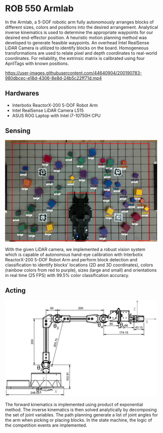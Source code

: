 # ROB 550 Armlab

In the Armlab, a 5-DOF robotic arm fully autonomously arranges blocks of different sizes, colors and positions into the desired arrangement. Analytical inverse kinematics is used to determine the appropriate waypoints for our desired end-effector position. A heuristic motion planning method was developed to generate
feasible waypoints. An overhead Intel RealSense LiDAR Camera is utilized to identify blocks on the board. Homogeneous transformations are used to relate pixel and depth coordinates to real-world coordinates. For reliability, the extrinsic matrix is calibrated using four AprilTags with known positions.


https://user-images.githubusercontent.com/44640904/200190783-980dbcec-e18d-4306-8e8d-24b5c22ff71d.mp4


## Hardwares
- Interbotix ReactorX-200 5-DOF Robot Arm
- Intel RealSense LiDAR Camera L515
- ASUS ROG Laptop with Intel i7-10750H CPU

## Sensing

<img src="config/block_detection.png" width="500">

With the given LiDAR camera, we implemented a robust vision system which is capable of autonomous hand-eye calibration with Interbotix ReactorX-200 5-DOF Robot Arm and perform block detection and classification to identify blocks’ locations (2D and 3D coordinates), colors (rainbow colors from red to purple), sizes (large and small) and orientations in real time (25 FPS) with 99.5% color classification accuracy.

## Acting

<img src="config/rest_config.png" width="500">

The forward kinematics is implemented using product of exponential method. The inverse kinematics is then solved analytically by decomposing the
set of joint variables. The path planning generate a list of joint angles for the arm when picking or placing blocks. In the state machine, the logic of the competition events are implemented.

